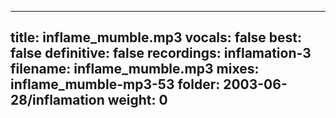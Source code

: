 
---
title: inflame_mumble.mp3
vocals: false
best: false
definitive: false
recordings: inflamation-3
filename: inflame_mumble.mp3
mixes: inflame_mumble-mp3-53
folder: 2003-06-28/inflamation
weight: 0
---
